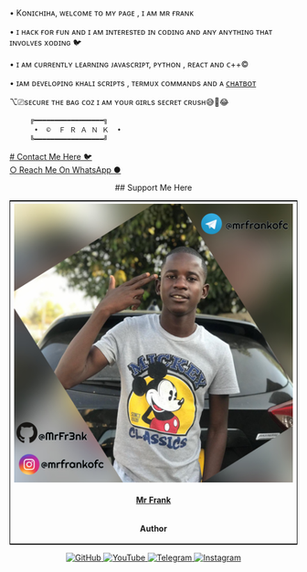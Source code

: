 •  Kᴏɴɪᴄʜɪʜᴀ, ᴡᴇʟᴄᴏᴍᴇ ᴛᴏ ᴍʏ ᴘᴀɢᴇ , ɪ ᴀᴍ ᴍʀ ғʀᴀɴᴋ

•  ɪ ʜᴀᴄᴋ ғᴏʀ ғᴜɴ ᴀɴᴅ ɪ ᴀᴍ ɪɴᴛᴇʀᴇsᴛᴇᴅ ɪɴ ᴄᴏᴅɪɴɢ ᴀɴᴅ ᴀɴʏ ᴀɴʏᴛʜɪɴɢ ᴛʜᴀᴛ ɪɴᴠᴏʟᴠᴇs xᴏᴅɪɴɢ 🐦

•  ɪ ᴀᴍ ᴄᴜʀʀᴇɴᴛʟʏ ʟᴇᴀʀɴɪɴɢ ᴊᴀᴠᴀsᴄʀɪᴘᴛ, ᴘʏᴛʜᴏɴ , ʀᴇᴀᴄᴛ ᴀɴᴅ ᴄ++©

•  ɪᴀᴍ ᴅᴇᴠᴇʟᴏᴘɪɴɢ ᴋʜᴀʟɪ sᴄʀɪᴘᴛs , ᴛᴇʀᴍᴜx ᴄᴏᴍᴍᴀɴᴅs ᴀɴᴅ ᴀ <a href=https://wa.me/263788236690/> ᴄʜᴀᴛʙᴏᴛ</a>

⌥⎚sᴇᴄᴜʀᴇ ᴛʜᴇ ʙᴀɢ ᴄᴏᴢ ɪ ᴀᴍ ʏᴏᴜʀ ɢɪʀʟs sᴇᴄʀᴇᴛ ᴄʀᴜsʜ😅🥲😂

         ╔━━━━━━━━━━━━━━━━━╗
          •  ©  Ｆ Ｒ Ａ Ｎ Ｋ  •
         ╚━━━━━━━━━━━━━━━━━╝

<u># Contact Me Here 🐦 </u> <br>
<a href="https://wa.me/263719647303/">○ Reach Me On WhatsApp ●</a>

<center> ## Support Me Here</center>

<table align="center" style="border:1px solid black;margin-left:auto;margin-right:auto;">
  <tr>
    <th><img src="https://github.com/MrFr3nk/Imagick-/blob/main/PhotoCollage_1704163407014.jpg" width="100%" height="100%"></th>
  </tr>
  <tr>
    <td><a href="https://github.com/MrFr3nk/"><p align='center'><b>Mr Frank</b></td>
  </tr>
  <tr>
    <td><p align='center'><b>Author</b></td>
  </tr>
</table>

<p align="center"><a href="https://github.com/MrFr3nk"><img src="https://user-images.githubusercontent.com/64035221/96459220-834c7e00-123f-11eb-8417-534058a7ba62.png" alt="GitHub" width="80" height="80">
<a href="https://www.youtube.com/@mr_frank_ofc"><img src="https://user-images.githubusercontent.com/64035221/96456596-4f238e00-123c-11eb-821e-85e9aaa3faec.png" alt="YouTube" width="80" height="80">
<a href="https://t.me/the_cyber_punkk"><img src="https://user-images.githubusercontent.com/64035221/113977119-b91e0700-985f-11eb-9418-eab91ff1540e.png" alt="Telegram" width="80" height="">
<a href="https://www.instagram.com/mr_frank_ofc/"><img src="https://user-images.githubusercontent.com/64035221/113977904-e61ee980-9860-11eb-82d1-9ebd795c8138.png" alt="Instagram" width="80" height="">

<!---
MrFr3nk/MrFr3nk is a ✨ special ✨ repository because its `README.md` (this file) appears on your GitHub profile.
You can click the Preview link to take a look at your changes.
--->
